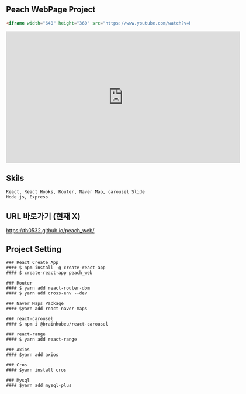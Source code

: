 ## Peach WebPage Project

```markdown
<iframe width="640" height="360" src="https://www.youtube.com/watch?v=Mt5h76Y5CY4" frameborder="0" gesture="media" allowfullscreen=""></iframe>
```
<iframe width="640" height="360" src="https://www.youtube.com/watch?v=Mt5h76Y5CY4" frameborder="0" gesture="media" allowfullscreen=""></iframe>

## Skils
    React, React Hooks, Router, Naver Map, carousel Slide
    Node.js, Express

## URL 바로가기 (현재 X)
<https://th0532.github.io/peach_web/>


## Project Setting
	### React Create App
	#### $ npm install -g create-react-app
	#### $ create-react-app peach_web

	### Router 
	#### $ yarn add react-router-dom
	#### $ yarn add cross-env --dev

	### Naver Maps Package
	#### $yarn add react-naver-maps

	### react-carousel
	#### $ npm i @brainhubeu/react-carousel

	### react-range
	#### $ yarn add react-range

	### Axios
	#### $yarn add axios

	### Cros
	#### $yarn install cros

	### Mysql
	#### $yarn add mysql-plus
